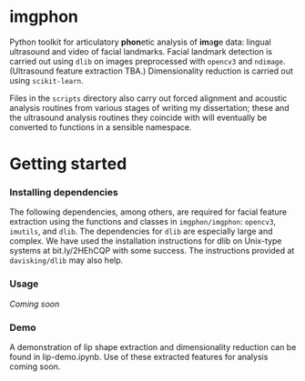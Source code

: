 # imgphon
Python toolkit for articulatory **phon**etic analysis of **im**a**g**e data: lingual ultrasound and video of facial landmarks. Facial landmark detection is carried out using `dlib` on images preprocessed with `opencv3` and `ndimage`. (Ultrasound feature extraction TBA.) Dimensionality reduction is carried out using `scikit-learn`.

Files in the `scripts` directory also carry out forced alignment and acoustic analysis routines from various stages of writing my dissertation; these and the ultrasound analysis routines they coincide with will eventually be converted to functions in a sensible namespace.

# Getting started
### Installing dependencies
The following dependencies, among others, are required for facial feature extraction using the functions and classes in `imgphon/imgphon`: `opencv3`, `imutils`, and `dlib`. The dependencies for `dlib` are especially large and complex. We have used the installation instructions for dlib on Unix-type systems at bit.ly/2HEhCQP with some success. The instructions provided at `davisking/dlib` may also help.

### Usage
*Coming soon*

### Demo
A demonstration of lip shape extraction and dimensionality reduction can be found in lip-demo.ipynb. Use of these extracted features for analysis coming soon.

